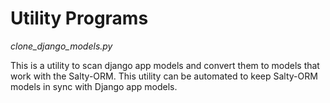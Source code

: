 # Utility Programs

*clone_django_models.py*

This is a utility to scan django app models and convert them to models that work with the Salty-ORM. 
This utility can be automated to keep Salty-ORM models in sync with Django app models.

